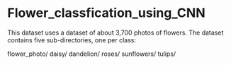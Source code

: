 # Flower_classfication_using_CNN

This dataset uses a dataset of about 3,700 photos of flowers. The dataset contains five sub-directories, one per class:

flower_photo/
    daisy/
    dandelion/
    roses/
    sunflowers/
    tulips/
    
    
